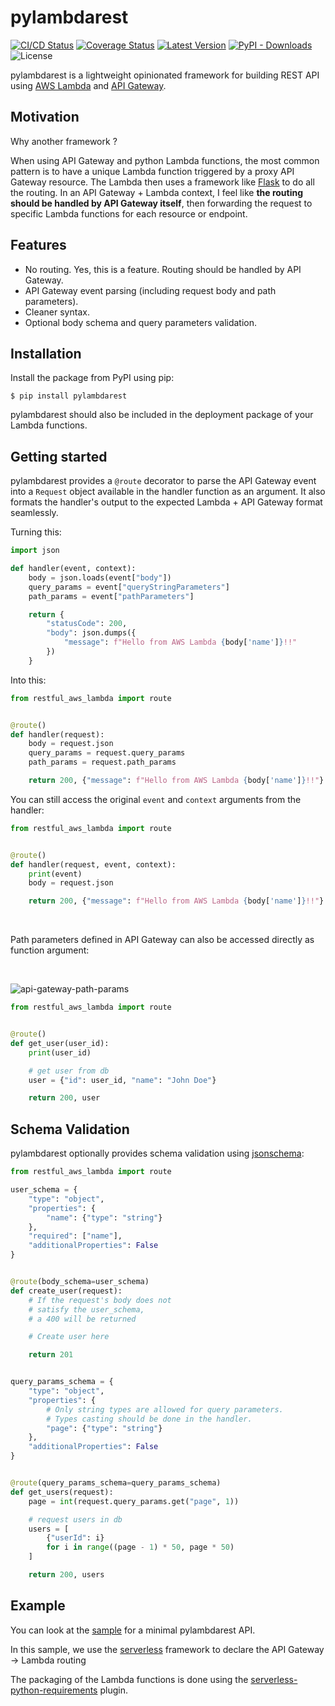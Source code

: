 # pylambdarest

[![CI/CD Status](https://github.com/MarwanDebbiche/pylambdarest/workflows/CI%2FCD/badge.svg?branch=master)](https://github.com/MarwanDebbiche/pylambdarest/actions?query=branch:master)
[![Coverage Status](https://coveralls.io/repos/github/MarwanDebbiche/pylambdarest/badge.svg?branch=master)](https://coveralls.io/github/MarwanDebbiche/pylambdarest?branch=master)
[![Latest Version](https://img.shields.io/pypi/v/pylambdarest.svg?color=blue)](https://pypi.python.org/pypi/pylambdarest)
[![PyPI - Downloads](https://img.shields.io/pypi/dm/pylambdarest?label=pypi%20downloads)](https://pypi.org/project/pylambdarest/)
![License](https://img.shields.io/github/license/MarwanDebbiche/pylambdarest)

pylambdarest is a lightweight opinionated framework for building REST API using [AWS Lambda](https://aws.amazon.com/lambda/) and [API Gateway](https://aws.amazon.com/api-gateway/).

## Motivation

Why another framework ?

When using API Gateway and python Lambda functions, the most common pattern is to have a unique Lambda function triggered by a proxy API Gateway resource. The Lambda then uses a framework like [Flask](https://flask.palletsprojects.com/en/1.1.x/) to do all the routing. In an API Gateway + Lambda context, I feel like **the routing should be handled by API Gateway itself**, then forwarding the request to specific Lambda functions for each resource or endpoint.

## Features

- No routing. Yes, this is a feature. Routing should be handled by API Gateway.
- API Gateway event parsing (including request body and path parameters).
- Cleaner syntax.
- Optional body schema and query parameters validation.

## Installation

Install the package from PyPI using pip:

```
$ pip install pylambdarest
```

pylambdarest should also be included in the deployment package of your Lambda functions.

## Getting started

pylambdarest provides a `@route` decorator to parse the API Gateway event into a `Request` object available in the handler function as an argument. It also formats the handler's output to the expected Lambda + API Gateway format seamlessly.

Turning this:

```python
import json

def handler(event, context):
    body = json.loads(event["body"])
    query_params = event["queryStringParameters"]
    path_params = event["pathParameters"]

    return {
        "statusCode": 200,
        "body": json.dumps({
            "message": f"Hello from AWS Lambda {body['name']}!!"
        })
    }

```

Into this:

```python
from restful_aws_lambda import route


@route()
def handler(request):
    body = request.json
    query_params = request.query_params
    path_params = request.path_params

    return 200, {"message": f"Hello from AWS Lambda {body['name']}!!"}
```

You can still access the original `event` and `context` arguments from the handler:

```python
from restful_aws_lambda import route


@route()
def handler(request, event, context):
    print(event)
    body = request.json

    return 200, {"message": f"Hello from AWS Lambda {body['name']}!!"}
```

<br/>

Path parameters defined in API Gateway can also be accessed directly as function argument:

<br/>

![api-gateway-path-params](https://raw.githubusercontent.com/MarwanDebbiche/pylambdarest/master/images/api-gateway-path-params.png)

```python
from restful_aws_lambda import route


@route()
def get_user(user_id):
    print(user_id)

    # get user from db
    user = {"id": user_id, "name": "John Doe"}

    return 200, user
```

## Schema Validation

pylambdarest optionally provides schema validation using [jsonschema](https://github.com/Julian/jsonschema):

```python
from restful_aws_lambda import route

user_schema = {
    "type": "object",
    "properties": {
        "name": {"type": "string"}
    },
    "required": ["name"],
    "additionalProperties": False
}


@route(body_schema=user_schema)
def create_user(request):
    # If the request's body does not
    # satisfy the user_schema,
    # a 400 will be returned

    # Create user here

    return 201


query_params_schema = {
    "type": "object",
    "properties": {
        # Only string types are allowed for query parameters.
        # Types casting should be done in the handler.
        "page": {"type": "string"}
    },
    "additionalProperties": False
}


@route(query_params_schema=query_params_schema)
def get_users(request):
    page = int(request.query_params.get("page", 1))

    # request users in db
    users = [
        {"userId": i}
        for i in range((page - 1) * 50, page * 50)
    ]

    return 200, users
```

## Example

You can look at the [sample](https://github.com/MarwanDebbiche/pylambdarest/tree/master/sample) for a minimal pylambdarest API.

In this sample, we use the [serverless](https://www.serverless.com/) framework to declare the API Gateway -> Lambda routing

The packaging of the Lambda functions is done using the [serverless-python-requirements](https://github.com/UnitedIncome/serverless-python-requirements) plugin.
